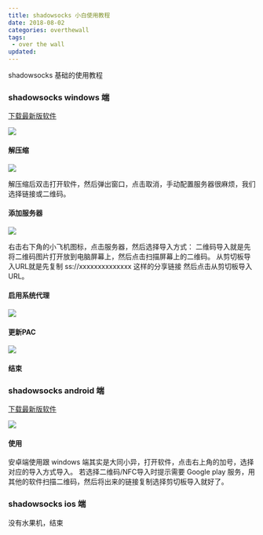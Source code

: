 ```yaml
---
title: shadowsocks 小白使用教程
date: 2018-08-02
categories: overthewall
tags: 
 - over the wall
updated: 
---
```


shadowsocks 基础的使用教程

<!-- more -->

### shadowsocks windows 端

[下载最新版软件](https://github.com/shadowsocks/shadowsocks-windows/releases)

![](https://blog-1253491707.piccd.myqcloud.com/images/20180802ss1.png/style)

#### 解压缩

![](https://blog-1253491707.piccd.myqcloud.com/images/20180802ss2.png/style)

解压缩后双击打开软件，然后弹出窗口，点击取消，手动配置服务器很麻烦，我们选择链接或二维码。

#### 添加服务器

![](https://blog-1253491707.piccd.myqcloud.com/images/20180802ss3.png/style)

右击右下角的小飞机图标，点击服务器，然后选择导入方式：
二维码导入就是先将二维码图片打开放到电脑屏幕上，然后点击扫描屏幕上的二维码。
从剪切板导入URL就是先复制 ss://xxxxxxxxxxxxxx 这样的分享链接 然后点击从剪切板导入URL。

#### 启用系统代理

![](https://blog-1253491707.piccd.myqcloud.com/images/20180802ss5.png/style)

#### 更新PAC

![](https://blog-1253491707.piccd.myqcloud.com/images/20180802ss4.png/style)

#### 结束

### shadowsocks android 端

[下载最新版软件](https://github.com/shadowsocks/shadowsocks-android/releases)

![](https://blog-1253491707.piccd.myqcloud.com/images/20180802ss6.png/style)

#### 使用

安卓端使用跟 windows 端其实是大同小异，打开软件，点击右上角的加号，选择对应的导入方式导入。
若选择二维码/NFC导入时提示需要 Google play 服务，用其他的软件扫描二维码，然后将出来的链接复制选择剪切板导入就好了。

### shadowsocks ios 端

没有水果机，结束